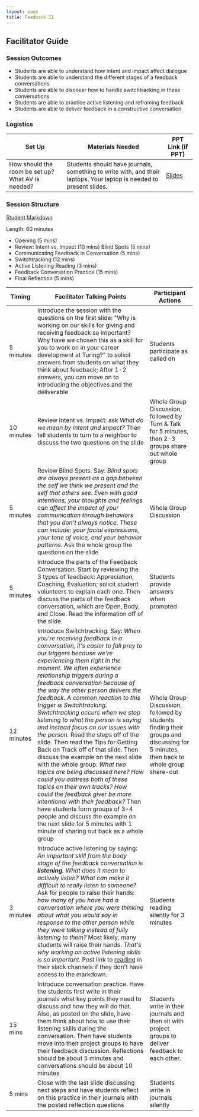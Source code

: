 ```yaml
---
layout: page
title: Feedback II
---
```


## Facilitator Guide

### Session Outcomes

* Students are able to understand how intent and impact affect dialogue
* Students are able to understand the different stages of a feedback conversations
* Students are able to discover how to handle switchtracking in these conversations
* Students are able to practice active listening and reframing feedback
* Students are able to deliver feedback in a constructive conversation

### Logistics

| Set Up | Materials Needed | PPT Link (if PPT)|
| ------ | ---------------- | ---------------- |
| How should the room be set up? What AV is needed? | Students should have journals, something to write with, and their laptops. Your laptop is needed to present slides. | [Slides](https://docs.google.com/presentation/d/1iLKN-7mCeQCaYulVT_LOsC4ctKjVgG63fNBRijtf33E/edit?usp=sharing) |

### Session Structure

[Student Markdown](./feedback_ii)

Length: 60 minutes

* Opening (5 mins)
* Review:
    Intent vs. Impact (10 mins)
    Blind Spots (5 mins)
* Communicating Feedback in Conversation (5 mins)
* Switchtracking (12 mins)
* Active Listening Reading (3 mins)
* Feedback Conversation Practice (15 mins)
* Final Reflection (5 mins)


| Timing        | Facilitator Talking Points        | Participant Actions  |
| ------------- | ----------- | ------------------------|
| 5 minutes | Introduce the session with the questions on the first slide: "Why is working on our skills for giving and receiving feedback so important? Why have we chosen this as a skill for you to work on in your career development at Turing?" to solicit answers from students on what they think about feedback; After 1-2 answers, you can move on to introducing the objectives and the deliverable | Students participate as called on|
| 10 minutes | Review Intent vs. Impact: ask *What do we mean by *intent* and *impact*?* Then tell students to turn to a neighbor to discuss the two questions on the slide |  Whole Group Discussion, followed by Turn & Talk for 5 minutes, then 2-3 groups share out whole group |
| 5 minutes | Review Blind Spots. Say: *Blind spots are always present as a gap between the self we think we present and the self that others see. Even with good intentions, your thoughts and feelings can affect the impact of your communication through behaviors that you don't always notice. These can include: your facial expressions, your tone of voice, and your behavior patterns.* Ask the whole group the questions on the slide | Whole Group Discussion|
| 5 minutes | Introduce the parts of the Feedback Conversation. Start by reviewing the 3 types of feedback: Appreciation, Coaching, Evaluation; solicit student volunteers to explain each one. Then discuss the parts of the feedback conversation, which are Open, Body, and Close. Read the information off of the slide | Students provide answers when prompted |
| 12 minutes | Introduce Switchtracking. Say: *When you're receiving feedback in a conversation, it's easier to fall prey to our triggers because we're experiencing them right in the moment. We often experience relationship triggers during a feedback conversation because of the way the other person delivers the feedback. A common reaction to this trigger is Switchtracking. Switchtracking occurs when we stop listening to what the person is saying and instead focus on our issues with the person.* Read the steps off of the slide. Then read the Tips for Getting Back on Track off of that slide. Then discuss the example on the next slide with the whole group: *What two topics are being discussed here? How could you address both of these topics on their own tracks? How could the feedback giver be more intentional with their feedback?* Then have students form groups of 3-4 people and discuss the example on the next slide for 5 minutes with 1 minute of sharing out back as a whole group | Whole Group Discussion, followed by students finding their groups and discussing for 5 minutes, then back to whole group share-out |
| 3 minutes | Introduce active listening by saying: *An important skill from the body stage of the feedback conversation is **listening.** What does it mean to actively listen? What can make it difficult to really listen to someone?* Ask for people to raise their hands: *how many of you have had a conversation where you were thinking about what you would say in response to the other person while they were talking instead of fully listening to them?* Most likely, many students will raise their hands. *That's why working on active listening skills is so important.* Post link to [reading](https://www.fastcompany.com/3036026/5-ways-to-improve-your-listening-skills) in their slack channels if they don't have access to the markdown. |  Students reading silently for 3 minutes |
| 15 mins | Introduce conversation practice. Have the students first write in their journals what key points they need to discuss and how they will do that. Also, as posted on the slide, have them think about how to use their listening skills during the conversation. Then have students move into their project groups to have their feedback discussion. Reflections should be about 5 minutes and conversations should be about 10 minutes | Students write in their journals and then sit with project groups to deliver feedback to each other. |
| 5 mins | Close with the last slide discussing next steps and have students reflect on this practice in their journals with the posted reflection questions | Students write in journals silently |
